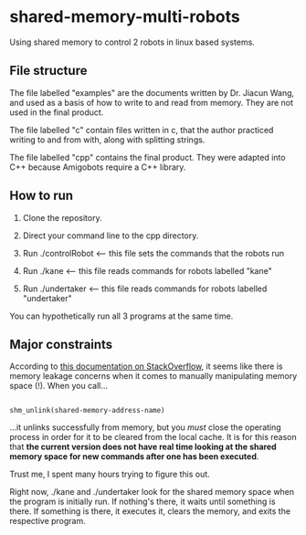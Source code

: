 # shared-memory-multi-robots
Using shared memory to control 2 robots in linux based systems.

## File structure
The file labelled "examples" are the documents written by Dr. Jiacun Wang, and used as a basis of how to write to and read from memory. They are not used in the final product.

The file labelled "c" contain files written in c, that the author practiced writing to and from with, along with splitting strings.

The file labelled "cpp" contains the final product. They were adapted into C++ because Amigobots require a C++ library.

## How to run

1. Clone the repository.

2. Direct your command line to the cpp directory.

3. Run ./controlRobot 		<-- this file sets the commands that the robots run

4. Run ./kane 			<-- this file reads commands for robots labelled "kane"

5. Run ./undertaker 		<-- this file reads commands for robots labelled "undertaker"

You can hypothetically run all 3 programs at the same time.

## Major constraints

According to [this documentation on StackOverflow](https://stackoverflow.com/questions/23793992/do-i-need-to-use-shm-unlink-on-a-shared-memory-object), it seems like there is memory leakage concerns when it comes to manually manipulating memory space (!). When you call...

```

shm_unlink(shared-memory-address-name)

```

...it unlinks successfully from memory, but you *must* close the operating process in order for it to be cleared from the local cache. It is for this reason that **the current version does not have real time looking at the shared memory space for new commands after one has been executed**.

Trust me, I spent many hours trying to figure this out.

Right now, ./kane and ./undertaker look for the shared memory space when the program is initially run. If nothing's there, it waits until something is there. If something is there, it executes it, clears the memory, and exits the respective program.
